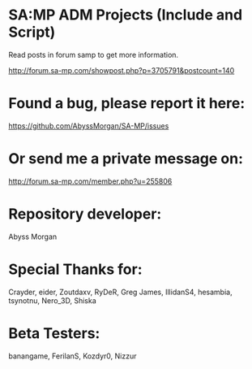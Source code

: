 # SA:MP ADM Projects (Include and Script)

Read posts in forum samp to get more information.

http://forum.sa-mp.com/showpost.php?p=3705791&postcount=140


# Found a bug, please report it here:

https://github.com/AbyssMorgan/SA-MP/issues


# Or send me a private message on:

http://forum.sa-mp.com/member.php?u=255806


# Repository developer:

Abyss Morgan


# Special Thanks for:

Crayder, eider, Zoutdaxv, RyDeR, Greg James, IllidanS4, hesambia, tsynotnu, Nero_3D, Shiska


# Beta Testers:

banangame, FerilanS, Kozdyr0, Nizzur